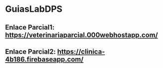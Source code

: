 # GuiasLabDPS

## Enlace Parcial1: https://veterinariaparcial.000webhostapp.com/ 

## Enlace Parcial2: https://clinica-4b186.firebaseapp.com/
